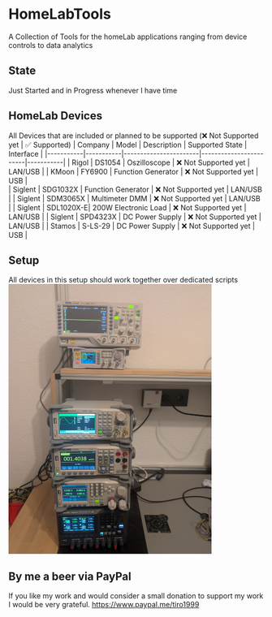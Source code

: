 # HomeLabTools
A Collection of Tools for the homeLab applications ranging from device controls to data analytics

## State
Just Started and in Progress whenever I have time

## HomeLab Devices
All Devices that are included or planned to be supported (❌ Not Supported yet | ✅ Supported)
| Company   | Model     | Description           | Supported State        | Interface |
|-----------|-----------|-----------------------|------------------------|-----------|
| Rigol     | DS1054    | Oszilloscope          | ❌ Not Supported yet   | LAN/USB   |
| KMoon     | FY6900    | Function Generator    | ❌ Not Supported yet   | USB       |   
| Siglent   | SDG1032X  | Function Generator    | ❌ Not Supported yet   | LAN/USB   |
| Siglent   | SDM3065X  | Multimeter DMM        | ❌ Not Supported yet   | LAN/USB   |
| Siglent   | SDL1020X-E| 200W Electronic Load  | ❌ Not Supported yet   | LAN/USB   |
| Siglent   | SPD4323X  | DC Power Supply       | ❌ Not Supported yet   | LAN/USB   |
| Stamos    | S-LS-29   | DC Power Supply       | ❌ Not Supported yet   | USB       |

## Setup
All devices in this setup should work together over dedicated scripts 
<img src="src/res/setup.jpg" alt="Setup to automate" width="400"/>

## By me a beer via PayPal
If you like my work and would consider a small donation to support my work I would be very grateful.
https://www.paypal.me/tiro1999